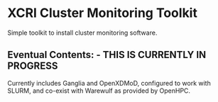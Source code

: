 # XCRI Cluster Monitoring Toolkit

Simple toolkit to install cluster monitoring software. 

## Eventual Contents: - THIS IS CURRENTLY IN PROGRESS
Currently includes Ganglia and OpenXDMoD, configured to work
with SLURM, and co-exist with Warewulf as provided by OpenHPC. 

